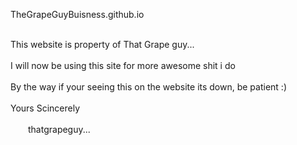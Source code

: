  TheGrapeGuyBuisness.github.io

 <br>This website is property of That Grape guy...</br>
 <br>I will now be using this site for more awesome shit i do </br>
 <br>By the way if your seeing this on the website its down, be patient :)‎ </br>
 <br>Yours Scincerely</br>
<br>&emsp;&emsp;thatgrapeguy...</br>
